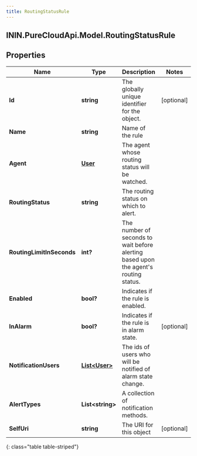 ```yaml
---
title: RoutingStatusRule
---
```

## ININ.PureCloudApi.Model.RoutingStatusRule

## Properties

|Name | Type | Description | Notes|
|------------ | ------------- | ------------- | -------------|
| **Id** | **string** | The globally unique identifier for the object. | [optional] |
| **Name** | **string** | Name of the rule | |
| **Agent** | [**User**](User.html) | The agent whose routing status will be watched. | |
| **RoutingStatus** | **string** | The routing status on which to alert. | |
| **RoutingLimitInSeconds** | **int?** | The number of seconds to wait before alerting based upon the agent&#39;s routing status. | |
| **Enabled** | **bool?** | Indicates if the rule is enabled. | |
| **InAlarm** | **bool?** | Indicates if the rule is in alarm state. | [optional] |
| **NotificationUsers** | [**List&lt;User&gt;**](User.html) | The ids of users who will be notified of alarm state change. | |
| **AlertTypes** | **List&lt;string&gt;** | A collection of notification methods. | |
| **SelfUri** | **string** | The URI for this object | [optional] |
{: class="table table-striped"}



